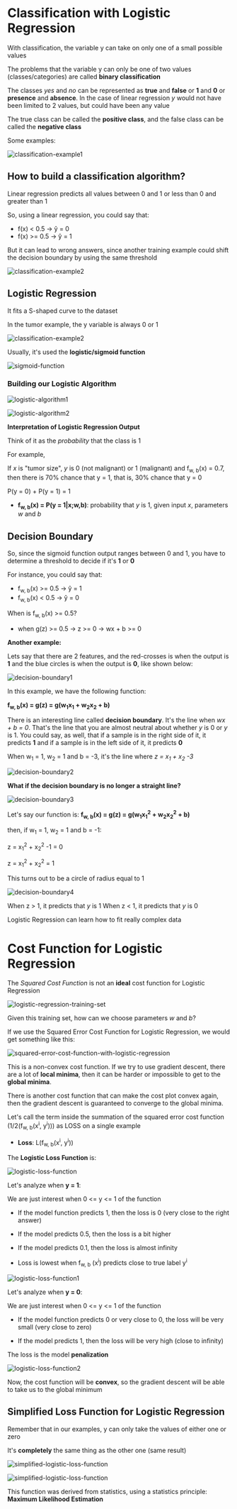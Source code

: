 # Classification with Logistic Regression

With classification, the variable y can take on only one of a small possible values

The problems that the variable y can only be one of two values (classes/categories) are called **binary classification**

The classes *yes* and *no* can be represented as **true** and **false** or **1** and **0** or **presence** and **absence**. In the case of linear regression *y* would not have been limited to 2 values, but could have been any value 

The true class can be called the **positive class**, and the false class can be called the **negative class**

Some examples:

![classification-example1](/Machine%20Learning%20Specialization/Supervised%20Machine%20Learning%20Regression%20and%20Classification/assets/module3/classification_example1.png)


## How to build a classification algorithm?

Linear regression predicts all values between 0 and 1 or less than 0 and greater than 1

So, using a linear regression, you could say that:
* f(x) < 0.5 -> ŷ = 0
* f(x) >= 0.5 -> ŷ = 1

But it can lead to wrong answers, since another training example could shift the decision boundary by using the same threshold

![classification-example2](/Machine%20Learning%20Specialization/Supervised%20Machine%20Learning%20Regression%20and%20Classification/assets/module3/classification_example2.png)


## Logistic Regression

It fits a S-shaped curve to the dataset

In the tumor example, the y variable is always 0 or 1

![classification-example2](/Machine%20Learning%20Specialization/Supervised%20Machine%20Learning%20Regression%20and%20Classification/assets/module3/classification_logistic_regression1.png)

Usually, it's used the **logistic/sigmoid function**

![sigmoid-function](/Machine%20Learning%20Specialization/Supervised%20Machine%20Learning%20Regression%20and%20Classification/assets/module3/sigmoid_function.png)


### Building our Logistic Algorithm

![logistic-algorithm1](/Machine%20Learning%20Specialization/Supervised%20Machine%20Learning%20Regression%20and%20Classification/assets/module3/logistic_algorithm1.png)

![logistic-algorithm2](/Machine%20Learning%20Specialization/Supervised%20Machine%20Learning%20Regression%20and%20Classification/assets/module3/logistic_algorithm2.png)


**Interpretation of Logistic Regression Output**

Think of it as the *probability* that the class is 1

For example,

If *x* is "tumor size", *y* is 0 (not malignant) or 1 (malignant) and f<sub>w, </sub><sub>b</sub>(x) = 0.7, then there is 70% chance that y = 1, that is, 30% chance that y = 0

P(y = 0) + P(y = 1) = 1

* **f<sub>w, </sub><sub>b</sub>(x) = P(y = 1|x;w,b)**: probability that *y* is 1, given input *x*, parameters *w* and *b*


## Decision Boundary

So, since the sigmoid function output ranges between 0 and 1, you have to determine a threshold to decide if it's **1** or **0**

For instance, you could say that:
* f<sub>w, </sub><sub>b</sub>(x) >= 0.5 -> ŷ = 1
* f<sub>w, </sub><sub>b</sub>(x) < 0.5 -> ŷ = 0


When is f<sub>w, </sub><sub>b</sub>(x) >= 0.5?
* when g(z) >= 0.5 -> z >= 0 -> wx + b >= 0


**Another example:**

Lets say that there are 2 features, and the red-crosses is when the output is **1** and the blue circles is when the output is **0**, like shown below:

![decision-boundary1](/Machine%20Learning%20Specialization/Supervised%20Machine%20Learning%20Regression%20and%20Classification/assets/module3/decision_boundary1.png)

In this example, we have the following function:

**f<sub>w, </sub><sub>b</sub>(x) = g(z) = g(w<sub>1</sub>x<sub>1</sub> + w<sub>2</sub>x<sub>2</sub> + b)**

There is an interesting line called **decision boundary**. It's the line when *wx + b = 0*. That's the line that you are almost neutral about whether *y* is 0 or *y* is 1. You could say, as well, that if a sample is in the right side of it, it predicts **1** and if a sample is in the left side of it, it predicts **0**

When w<sub>1</sub> = 1, w<sub>2</sub> = 1 and b = -3, it's the line where *z = x<sub>1</sub> + x<sub>2</sub> -3*

![decision-boundary2](/Machine%20Learning%20Specialization/Supervised%20Machine%20Learning%20Regression%20and%20Classification/assets/module3/decision_boundary2.png)


**What if the decision boundary is no longer a straight line?**

![decision-boundary3](/Machine%20Learning%20Specialization/Supervised%20Machine%20Learning%20Regression%20and%20Classification/assets/module3/decision_boundary3.png)

Let's say our function is:
**f<sub>w, </sub><sub>b</sub>(x) = g(z) = g(w<sub>1</sub>x<sub>1</sub><sup>2</sup> + w<sub>2</sub>x<sub>2</sub><sup>2</sup> + b)**

then, if w<sub>1</sub> = 1, w<sub>2</sub> = 1 and b = -1:

z = x<sub>1</sub><sup>2</sup> + x<sub>2</sub><sup>2</sup> -1 = 0

z = x<sub>1</sub><sup>2</sup> + x<sub>2</sub><sup>2</sup> = 1

This turns out to be a circle of radius equal to 1

![decision-boundary4](/Machine%20Learning%20Specialization/Supervised%20Machine%20Learning%20Regression%20and%20Classification/assets/module3/decision_boundary4.png)

When z > 1, it predicts that *y* is 1
When z < 1, it predicts that *y* is 0

Logistic Regression can learn how to fit really complex data


# Cost Function for Logistic Regression

The *Squared Cost Function* is not an **ideal** cost function for Logistic Regression

![logistic-regression-training-set](/Machine%20Learning%20Specialization/Supervised%20Machine%20Learning%20Regression%20and%20Classification/assets/module3/logistic_regression_training_set.png)

Given this training set, how can we choose parameters *w* and *b*?

If we use the Squared Error Cost Function for Logistic Regression, we would get something like this:

![squared-error-cost-function-with-logistic-regression](/Machine%20Learning%20Specialization/Supervised%20Machine%20Learning%20Regression%20and%20Classification/assets/module3/squared_error_logistic_function.png)

This is a non-convex cost function. If we try to use gradient descent, there are a lot of **local minima**, then it can be harder or impossible to get to the **global minima**.

There is another cost function that can make the cost plot convex again, then the gradient descent is guaranteed to converge to the global minima.

Let's call the term inside the summation of the squared error cost function (1/2(f<sub>w, b</sub>(x<sup>i</sup>, y<sup>i</sup>))) as LOSS on a single example

* **Loss**: L(f<sub>w, b</sub>(x<sup>i</sup>, y<sup>i</sup>))

The **Logistic Loss Function** is:

![logistic-loss-function](/Machine%20Learning%20Specialization/Supervised%20Machine%20Learning%20Regression%20and%20Classification/assets/module3/logistic_loss_function.png)

Let's analyze when **y = 1**:

We are just interest when 0 <= y <= 1 of the function

* If the model function predicts 1, then the loss is 0 (very close to the right answer)

* If the model predicts 0.5, then the loss is a bit higher

* If the model predicts 0.1, then the loss is almost infinity

* Loss is lowest when f<sub>w, b</sub> (x<sup>i</sup>) predicts close to true label y<sup>i</sup>

![logistic-loss-function1](/Machine%20Learning%20Specialization/Supervised%20Machine%20Learning%20Regression%20and%20Classification/assets/module3/logistic_loss_function1.png)


Let's analyze when **y = 0**:

We are just interest when 0 <= y <= 1 of the function

* If the model function predicts 0 or very close to 0, the loss will be very small (very close to zero)

* If the model predicts 1, then the loss will be very high (close to infinity)

The loss is the model **penalization**

![logistic-loss-function2](/Machine%20Learning%20Specialization/Supervised%20Machine%20Learning%20Regression%20and%20Classification/assets/module3/logistic_loss_function2.png)

Now, the cost function will be **convex**, so the gradient descent will be able to take us to the global minimum

## Simplified Loss Function for Logistic Regression

Remember that in our examples, y can only take the values of either one or zero

It's **completely** the same thing as the other one (same result)

![simplified-logistic-loss-function](/Machine%20Learning%20Specialization/Supervised%20Machine%20Learning%20Regression%20and%20Classification/assets/module3/simplified_logistic_loss_function1.png)

![simplified-logistic-loss-function](/Machine%20Learning%20Specialization/Supervised%20Machine%20Learning%20Regression%20and%20Classification/assets/module3/simplified_logistic_loss_function2.png)

This function was derived from statistics, using a statistics principle: **Maximum Likelihood Estimation**